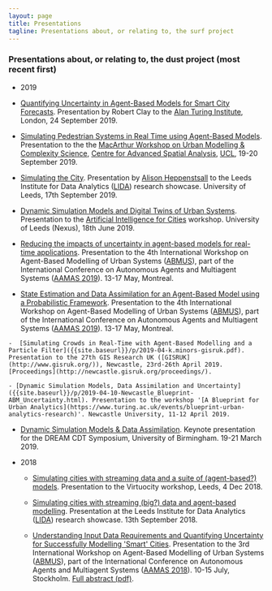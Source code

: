 ```yaml
---
layout: page
title: Presentations
tagline: Presentations about, or relating to, the surf project
---
```


### Presentations about, or relating to, the dust project (most recent first)


 - 2019

  - [Quantifying Uncertainty in Agent-Based Models for Smart City Forecasts](https://www.slideshare.net/NickMalleson/quantifying-uncertainty-in-agentbased-models-for-smart-city-forecasts). Presentation by Robert Clay to the [Alan Turing Institute](https://www.turing.ac.uk/), London, 24 September 2019.


   - [Simulating Pedestrian Systems in Real Time using Agent-Based Models]({{site.baseurl}}/p/2019-09-20-Crowd_Simulation-CASA.html). Presentation to the the [MacArthur Workshop on Urban Modelling & Complexity Science](https://www.eventbrite.co.uk/e/the-macarthur-workshop-on-urban-modelling-complexity-science-tickets-69983794413), [Centre for Advanced Spatial Analysis](http://www.casa.ucl.ac.uk/), [UCL](http://www.casa.ucl.ac.uk/), 19-20 September 2019.

   - [Simulating the City]({{site.baseurl}}/p/2019-09-17-SimulatingTheCity.html). Presentation by [Alison Heppenstsall](https://environment.leeds.ac.uk/geography/staff/1046/professor-alison-heppenstall) to the Leeds Institute for Data Analytics ([LIDA](https://lida.leeds.ac.uk/)) research showcase. University of Leeds, 17th September 2019.
 
   - [Dynamic Simulation Models and Digital Twins of Urban Systems]({{site.baseurl}}/p/2019-06-18-URBAIN-AI_For_Cities.html). Presentation to the [Artificial Intelligence for Cities](https://cp.catapult.org.uk/events/artificial-intelligence-for-cities/) workshop. University of Leeds (Nexus), 18th June 2019.
   
   - [Reducing the impacts of uncertainty in agent-based models for real-time applications]({{site.baseurl}}/p/2019-05-14-ABMUS-BusSim-MK.html). Presentation to the 4th International Workshop on Agent-Based Modelling of Urban Systems ([ABMUS](http://modelling-urban-systems.com/abmus2019)), part of the International Conference on Autonomous Agents and Multiagent Systems ([AAMAS 2019](http://aamas2019.encs.concordia.ca/)). 13-17 May, Montreal.

   - [State Estimation and Data Assimilation for an Agent-Based Model using a Probabilistic Framework]({{site.baseurl}}/p/2019-05-14-abmus-keanu_probabilistic.html). Presentation to the 4th International Workshop on Agent-Based Modelling of Urban Systems ([ABMUS](http://modelling-urban-systems.com/abmus2019)), part of the International Conference on Autonomous Agents and Multiagent Systems ([AAMAS 2019](http://aamas2019.encs.concordia.ca/)). 13-17 May, Montreal.

    -  [Simulating Crowds in Real-Time with Agent-Based Modelling and a Particle Filter]({{site.baseurl}}/p/2019-04-k.minors-gisruk.pdf). Presentation to the 27th GIS Research UK ([GISRUK](http://www.gisruk.org/)), Newcastle, 23rd-26th April 2019. [Proceedings](http://newcastle.gisruk.org/proceedings/).

    - [Dynamic Simulation Models, Data Assimilation and Uncertainty]({{site.baseurl}}/p/2019-04-10-Newcastle_Blueprint-ABM_Uncertainty.html). Presentation to the workshop '[A Blueprint for Urban Analytics](https://www.turing.ac.uk/events/blueprint-urban-analytics-research)'. Newcastle University, 11-12 April 2019.

   - [Dynamic Simulation Models & Data Assimilation]({{site.baseurl}}/p/2019-03-14-Birmingham-Dynamic_City_Simulation.html). Keynote presentation for the DREAM CDT Symposium, University of Birmingham. 19-21 March 2019.

 - 2018

    - [Simulating cities with streaming data and a suite of (agent-based?) models]({{site.baseurl}}/p/2018-12-04-virtuociy.html). Presentation to the Virtuocity workshop, Leeds, 4 Dec 2018.

    - [Simulating cities with streaming (big?) data and agent-based modelling]({{site.baseurl}}/p/2018-09-11-lida-simulating-cities.html). Presentation at the Leeds Institute for Data Analytics ([LIDA](https://lida.leeds.ac.uk/)) research showcase. 13th September 2018.

    - [Understanding Input Data Requirements and Quantifying Uncertainty for Successfully Modelling 'Smart' Cities]({{site.baseurl}}/p/2018-07-15-abmus-da.html). Presentation to the 3rd International Workshop on Agent-Based Modelling of Urban Systems ([ABMUS](http://modelling-urban-systems.com/abmus2018)), part of the International Conference on Autonomous Agents and Multiagent Systems ([AAMAS 2018](http://celweb.vuse.vanderbilt.edu/aamas18/home/)). 10-15 July, Stockholm. [Full abstract (pdf)]({{site.dusturl}}/p/2018-07-15-abmus-da-abstract.pdf). 

